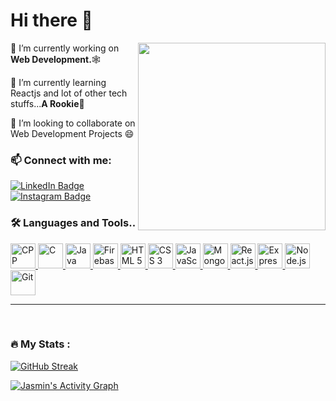 # Hi there 👋

<img src="https://media.giphy.com/media/3o6fJ5z2bgCLBshZUA/giphy.gif" align="right" width="300"/>

🔭 I’m currently working on <strong>Web Development.</strong>🕸

🌱 I’m currently learning Reactjs and lot of other tech stuffs...<strong>A Rookie</strong>🐛

🦋 I’m looking to collaborate on Web Development Projects 😄



### 📫 Connect with me:
 <p align="left">
      <a href="https://www.linkedin.com/in/jasmin-pradhan-a40565228/">
        <img src="https://img.shields.io/badge/-LinkedIn-blue?logo=linkedin&logoColor=white&style=for-the-badge" alt="LinkedIn Badge"/>
      </a>
       <a href="https://www.instagram.com/jasminpradhan_/">
        <img src="https://img.shields.io/badge/-Instagram-d62976?logo=instagram&logoColor=yellow&style=for-the-badge" alt="Instagram Badge"/>
      </a>
    </p>
    
 ### 🛠️ Languages and Tools..
 
<p class="tech" align="left">
  <a href="https://cplusplus.com/" target="_blank"> 
    <img src="https://cdn.jsdelivr.net/gh/devicons/devicon/icons/cplusplus/cplusplus-original.svg" alt="CPP" width="40" height="40"/> 
  </a>
  <a href="https://www.cprogramming.com/" target="_blank"> 
    <img src="https://cdn.jsdelivr.net/gh/devicons/devicon/icons/c/c-original.svg" alt="C" width="40" height="40"/> 
  </a>
  <a href="https://www.java.com/en/" target="_blank"> 
    <img src="https://cdn.jsdelivr.net/gh/devicons/devicon/icons/java/java-original.svg" alt="Java" width="40" height="40"/> 
  </a>
   <a href="https://firebase.google.com/" target="_blank"> 
    <img src="https://cdn.jsdelivr.net/gh/devicons/devicon/icons/firebase/firebase-plain.svg" alt="Firebase" width="40" height="40"/> 
  </a>
  <a href="https://devdocs.io/html/" target="_blank"> 
    <img src="https://cdn.jsdelivr.net/gh/devicons/devicon/icons/html5/html5-original.svg" alt="HTML 5" width="40" height="40"/> 
    </a>
  <a href="https://devdocs.io/css/" target="_blank"> 
    <img src="https://cdn.jsdelivr.net/gh/devicons/devicon/icons/css3/css3-original.svg" alt="CSS 3" width="40" height="40"/> 
  </a>
  <a href="https://javascript.info/" target="_blank"> 
    <img src="https://cdn.jsdelivr.net/gh/devicons/devicon/icons/javascript/javascript-original.svg" alt="JavaScript" width="40" height="40"/> 
  </a>
  <a href="https://www.mongodb.com/" target="_blank"> 
    <img src="https://cdn.jsdelivr.net/gh/devicons/devicon/icons/mongodb/mongodb-original.svg" alt="MongoDB" width="40" height="40"/> 
  </a>
  <a href="https://reactjs.org/" target="_blank"> 
    <img src="https://cdn.jsdelivr.net/gh/devicons/devicon/icons/react/react-original.svg" alt="React.js" width="40" height="40"/> 
  </a>
  <a href="https://expressjs.com/" target="_blank"> 
    <img src="https://cdn.jsdelivr.net/gh/devicons/devicon/icons/express/express-original.svg" alt="Express.js" width="40" height="40"/> 
  </a>
  <a href="https://nodejs.org/en/" target="_blank"> 
    <img src="https://cdn.jsdelivr.net/gh/devicons/devicon/icons/nodejs/nodejs-original.svg" alt="Node.js" width="40" height="40"/> 
  </a>
  <a href="https://git-scm.com/" target="_blank"> 
    <img src="https://cdn.jsdelivr.net/gh/devicons/devicon/icons/git/git-original.svg" alt="Git" width="40" height="40"/> 
  </a>
</p>

----------------
<br>

### 🔥 My Stats :

[![GitHub Streak](http://github-readme-streak-stats.herokuapp.com?user=JasminPradhan&theme=dark&background=000000)](https://git.io/streak-stats)
<br>

<a href="#">
<img alt="Jasmin's Activity Graph" src="https://activity-graph.herokuapp.com/graph?username=JasminPradhan&bg_color=1F222E&color=F8D866&line=F25D4F&point=FFFF9F&hide_border=true" />
</a>

<!--
**JasminPradhan/JasminPradhan** is a ✨ _special_ ✨ repository because its `README.md` (this file) appears on your GitHub profile.

Here are some ideas to get you started:

- 
- 
- 👯 I’m looking to collaborate on ...
- 🤔 I’m looking for help with ...
- 💬 Ask me about ...
- 
- 😄 Pronouns: ...
- ⚡ Fun fact: ...
-->

